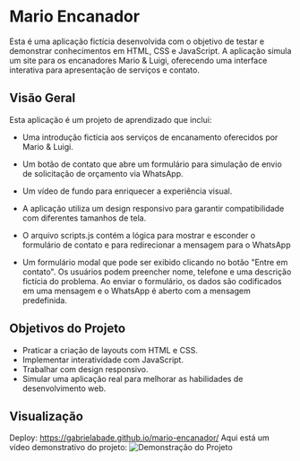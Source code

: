 # Mario Encanador

Esta é uma aplicação fictícia desenvolvida com o objetivo de testar e demonstrar conhecimentos em HTML, CSS e JavaScript. A aplicação simula um site para os encanadores Mario & Luigi, oferecendo uma interface interativa para apresentação de serviços e contato.

## Visão Geral

Esta aplicação é um projeto de aprendizado que inclui:

- Uma introdução fictícia aos serviços de encanamento oferecidos por Mario & Luigi.
- Um botão de contato que abre um formulário para simulação de envio de solicitação de orçamento via WhatsApp.
- Um vídeo de fundo para enriquecer a experiência visual.
- A aplicação utiliza um design responsivo para garantir compatibilidade com diferentes tamanhos de tela.
- O arquivo scripts.js contém a lógica para mostrar e esconder o formulário de contato e para redirecionar a mensagem para o WhatsApp

- Um formulário modal que pode ser exibido clicando no botão "Entre em contato".
Os usuários podem preencher nome, telefone e uma descrição fictícia do problema.
Ao enviar o formulário, os dados são codificados em uma mensagem e o WhatsApp é aberto com a mensagem predefinida.

## Objetivos do Projeto
- Praticar a criação de layouts com HTML e CSS.
- Implementar interatividade com JavaScript.
- Trabalhar com design responsivo.
- Simular uma aplicação real para melhorar as habilidades de desenvolvimento web.

## Visualização
Deploy: https://gabrielabade.github.io/mario-encanador/
Aqui está um vídeo demonstrativo do projeto:
![Demonstração do Projeto](assets/gifpreview.gif)
